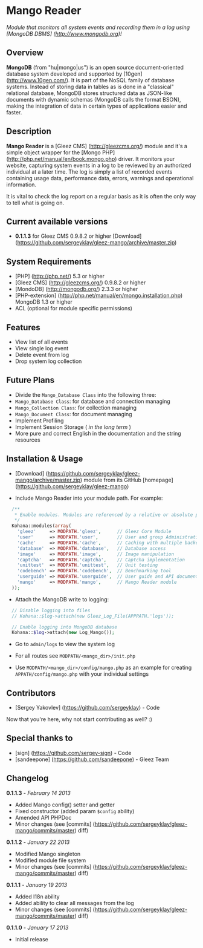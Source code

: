 # Mango Reader

_Module that monitors all system events and recording them in a log using [MongoDB DBMS] (http://www.mongodb.org)!_


## Overview

**MongoDB** (from "hu|mongo|us") is an open source document-oriented database system developed and supported by
[10gen] (http://www.10gen.com/). It is part of the NoSQL family of database systems. Instead of storing data in
tables as is done in a "classical" relational database, MongoDB stores structured data as JSON-like documents with
dynamic schemas (MongoDB calls the format BSON), making the integration of data in certain types of applications
easier and faster.


## Description

**Mango Reader** is a [Gleez CMS] (http://gleezcms.org/) module and it's a simple object wrapper for the
[Mongo PHP] (http://php.net/manual/en/book.mongo.php) driver. It monitors your website, capturing system
events in a log to be reviewed by an authorized individual at a later time. The log is simply a list of
recorded events containing usage data, performance data, errors, warnings and operational information.

It is vital to check the log report on a regular basis as it is often the only way to tell what is going on.


## Current available versions

- **0.1.1.3** for Gleez CMS 0.9.8.2 or higher [Download] (https://github.com/sergeyklay/gleez-mango/archive/master.zip)


## System Requirements

- [PHP] (http://php.net/) 5.3 or higher
- [Gleez CMS] (http://gleezcms.org/) 0.9.8.2 or higher
- [MondoDB] (http://mongodb.org/) 2.3.3 or higher
- [PHP-extension] (http://php.net/manual/en/mongo.installation.php) MongoDB 1.3 or higher
- ACL (optional for module specific permissions)


## Features

- View list of all events
- View single log event
- Delete event from log
- Drop system log collection


## Future Plans

- Divide the `Mango_Database Class` into the following three:
 - `Mango_Database Class`: for database and connection managing
 - `Mango_Collection Class`: for collection managing
 - `Mango_Document Class`: for document managing
- Implement Profiling
- Implement Session Storage ( *in the long term* )
- More pure and correct English in the documentation and the string resources


## Installation & Usage

- [Download] (https://github.com/sergeyklay/gleez-mango/archive/master.zip) module from its GitHub [homepage] (https://github.com/sergeyklay/gleez-mango)

- Include Mango Reader into your module path. For example:
```php
  /**
   * Enable modules. Modules are referenced by a relative or absolute path.
   */
  Kohana::modules(array(
    'gleez'     => MODPATH.'gleez',      // Gleez Core Module
    'user'      => MODPATH.'user',       // User and group Administration
    'cache'     => MODPATH.'cache',      // Caching with multiple backends
    'database'  => MODPATH.'database',   // Database access
    'image'     => MODPATH.'image',      // Image manipulation
    'captcha'   => MODPATH.'captcha',    // Captcha implementation
    'unittest'  => MODPATH.'unittest',   // Unit testing
    'codebench' => MODPATH.'codebench',  // Benchmarking tool
    'userguide' => MODPATH.'userguide',  // User guide and API documentation
    'mango'     => MODPATH.'mango',      // Mango Reader module
  ));
```

- Attach the MangoDB write to logging:
```php
  // Disable logging into files
  // Kohana::$log->attach(new Gleez_Log_File(APPPATH.'logs'));

  // Enable logging into MongoDB database
  Kohana::$log->attach(new Log_Mango());
```

- Go to `admin/logs` to view the system log

- For all routes see `MODPATH/<mango_dir>/init.php`

- Use `MODPATH/<mango_dir>/config/mango.php` as an example for creating `APPATH/config/mango.php` with your individual settings


## Contributors

- [Sergey Yakovlev] (https://github.com/sergeyklay) - Code

Now that you're here, why not start contributing as well? :)


##  Special thanks to

- [sign] (https://github.com/sergey-sign) - Code
- [sandeepone] (https://github.com/sandeepone) - Gleez Team


## Changelog

**0.1.1.3** - *February 14 2013*
- Added Mango config() setter and getter
- Fixed constructor (added param `$config` ability)
- Amended API PHPDoc
- Minor changes (see [commits] (https://github.com/sergeyklay/gleez-mango/commits/master) diff)

**0.1.1.2** - *January 22 2013*
- Modified Mango singleton
- Modified module file system
- Minor changes (see [commits] (https://github.com/sergeyklay/gleez-mango/commits/master) diff)

**0.1.1.1** - *January 19 2013*
- Added I18n ability
- Added ability to clear all messages from the log
- Minor changes (see [commits] (https://github.com/sergeyklay/gleez-mango/commits/master) diff)

**0.1.1.0** - *January 17 2013*
- Initial release

